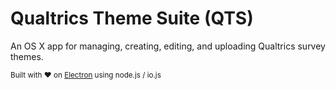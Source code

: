 # Qualtrics Theme Suite (QTS)
An OS X app for managing, creating, editing, and uploading Qualtrics survey themes.





<sub>Built with ❤ on [Electron](https://github.com/atom/electron) using node.js / io.js</sub>
